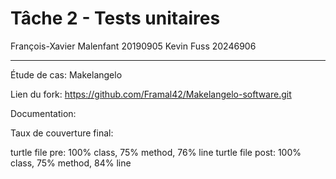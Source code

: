 # Tâche 2 - Tests unitaires

François-Xavier Malenfant 20190905
Kevin Fuss 20246906

---

Étude de cas: Makelangelo

Lien du fork: https://github.com/Framal42/Makelangelo-software.git

Documentation:

Taux de couverture final:

turtle file pre: 100% class, 75% method, 76% line
turtle file post: 100% class, 75% method, 84% line
